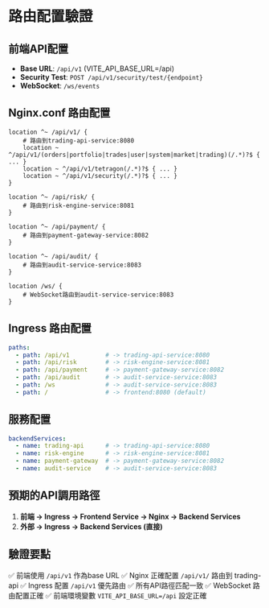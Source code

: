 # 路由配置驗證

## 前端API配置
- **Base URL**: `/api/v1` (VITE_API_BASE_URL=/api)
- **Security Test**: `POST /api/v1/security/test/{endpoint}`
- **WebSocket**: `/ws/events`

## Nginx.conf 路由配置
```nginx
location ^~ /api/v1/ {
    # 路由到trading-api-service:8080
    location ~ ^/api/v1/(orders|portfolio|trades|user|system|market|trading)(/.*)?$ { ... }
    location ~ ^/api/v1/tetragon(/.*)?$ { ... }
    location ~ ^/api/v1/security(/.*)?$ { ... }
}

location ^~ /api/risk/ {
    # 路由到risk-engine-service:8081
}

location ^~ /api/payment/ {
    # 路由到payment-gateway-service:8082
}

location ^~ /api/audit/ {
    # 路由到audit-service-service:8083
}

location /ws/ {
    # WebSocket路由到audit-service-service:8083
}
```

## Ingress 路由配置
```yaml
paths:
  - path: /api/v1          # -> trading-api-service:8080
  - path: /api/risk        # -> risk-engine-service:8081
  - path: /api/payment     # -> payment-gateway-service:8082
  - path: /api/audit       # -> audit-service-service:8083
  - path: /ws              # -> audit-service-service:8083
  - path: /                # -> frontend:8080 (default)
```

## 服務配置
```yaml
backendServices:
  - name: trading-api      # -> trading-api-service:8080
  - name: risk-engine      # -> risk-engine-service:8081
  - name: payment-gateway  # -> payment-gateway-service:8082
  - name: audit-service    # -> audit-service-service:8083
```

## 預期的API調用路徑
1. **前端 → Ingress → Frontend Service → Nginx → Backend Services**
2. **外部 → Ingress → Backend Services (直接)**

## 驗證要點
✅ 前端使用 `/api/v1` 作為base URL
✅ Nginx 正確配置 `/api/v1/` 路由到 trading-api
✅ Ingress 配置 `/api/v1` 優先路由
✅ 所有API路徑匹配一致
✅ WebSocket 路由配置正確
✅ 前端環境變數 `VITE_API_BASE_URL=/api` 設定正確 
